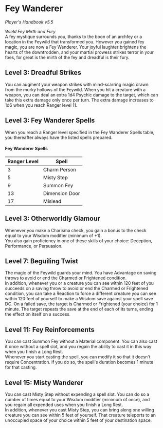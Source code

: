 # Fey Wanderer
*Player's Handbook v5.5*  

*Wield Fey Mirth and Fury*  
A fey mystique surrounds you, thanks to the boon of an archfey or a location in the Feywild that transformed you. However you gained fey magic, you are now a Fey Wanderer. Your joyful laughter brightens the hearts of the downtrodden, and your martial prowess strikes terror in your foes, for great is the mirth of the fey and dreadful is their fury.

## Level 3: Dreadful Strikes
You can augment your weapon strikes with mind-scarring magic drawn from the murky hollows of the Feywild. When you hit a creature with a weapon, you can deal an extra 1d4 Psychic damage to the target, which can take this extra damage only once per turn. The extra damage increases to 1d6 when you reach Ranger level 11.

## Level 3: Fey Wanderer Spells
When you reach a Ranger level specified in the Fey Wanderer Spells table, you thereafter always have the listed spells prepared.  
#### Fey Wanderer Spells
| Ranger Level | Spell          |
|--------------|----------------|
| 3            | Charm Person   |
| 5            | Misty Step     |
| 9            | Summon Fey     |
| 13           | Dimension Door |
| 17           | Mislead        |

## Level 3: Otherworldly Glamour
Whenever you make a Charisma check, you gain a bonus to the check equal to your Wisdom modifier (minimum of +1).  
You also gain proficiency in one of these skills of your choice: Deception, Performance, or Persuasion.

## Level 7: Beguiling Twist
The magic of the Feywild guards your mind. You have Advantage on saving throws to avoid or end the Charmed or Frightened condition.  
In addition, whenever you or a creature you can see within 120 feet of you succeeds on a saving throw to avoid or end the Charmed or Frightened condition, you can take a Reaction to force a different creature you can see within 120 feet of yourself to make a Wisdom save against your spell save DC. On a failed save, the target is Charmed or Frightened (your choice) for 1 minute. The target repeats the save at the end of each of its turns, ending the effect on itself on a success.

## Level 11: Fey Reinforcements
You can cast Summon Fey without a Material component. You can also cast it once without a spell slot, and you regain the ability to cast it in this way when you finish a Long Rest.  
Whenever you start casting the spell, you can modify it so that it doesn't require Concentration. If you do so, the spell's duration becomes 1 minute for that casting.

## Level 15: Misty Wanderer
You can cast Misty Step without expending a spell slot. You can do so a number of times equal to your Wisdom modifier (minimum of once), and you regain all expended uses when you finish a Long Rest.  
In addition, whenever you cast Misty Step, you can bring along one willing creature you can see within 5 feet of yourself. That creature teleports to an unoccupied space of your choice within 5 feet of your destination space.